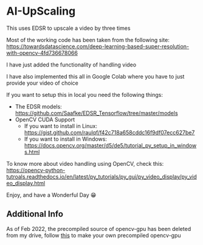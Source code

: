 # AI-UpScaling
This uses EDSR to upscale a video by three times

Most of the working code has been taken from the following site: https://towardsdatascience.com/deep-learning-based-super-resolution-with-opencv-4fd736678066

I have just added the functionality of handling video

I have also implemented this all in Google Colab where you have to just provide your video of choice

If you want to setup this in local you need the following things:
-   The EDSR models: https://github.com/Saafke/EDSR_Tensorflow/tree/master/models
-   OpenCV CUDA Support
    -   If you want to install in Linux: https://gist.github.com/raulqf/f42c718a658cddc16f9df07ecc627be7
    -   If you want to install in Windows: https://docs.opencv.org/master/d5/de5/tutorial_py_setup_in_windows.html

To know more about video handling using OpenCV, check this: https://opencv-python-tutroals.readthedocs.io/en/latest/py_tutorials/py_gui/py_video_display/py_video_display.html
    
Enjoy, and have a Wonderful Day 😁

## Additional Info
As of Feb 2022, the precompiled source of opencv-gpu has been deleted from my drive, follow [this](https://towardsdatascience.com/how-to-use-opencv-with-gpu-on-colab-25594379945f) to make your own precompiled opencv-gpu
